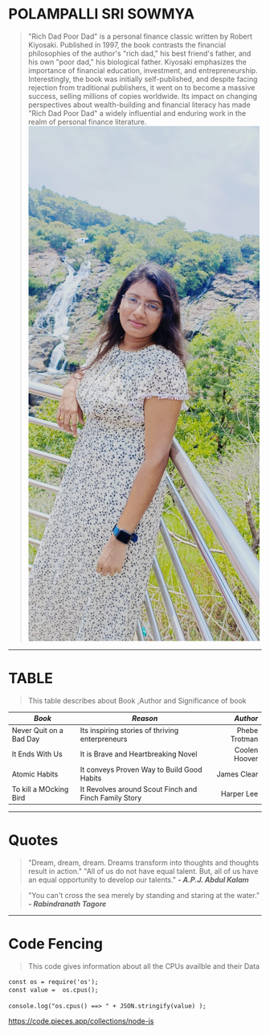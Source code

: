 # POLAMPALLI SRI SOWMYA
>"Rich Dad Poor Dad" is a personal finance classic written by Robert Kiyosaki. Published in 1997, the book contrasts the financial philosophies of the author's "rich dad," his best friend's father, and his own "poor dad," his biological father. Kiyosaki emphasizes the importance of financial education, investment, and entrepreneurship. Interestingly, the book was initially self-published, and despite facing rejection from traditional publishers, it went on to become a massive success, selling millions of copies worldwide. Its impact on changing perspectives about wealth-building and financial literacy has made "Rich Dad Poor Dad" a widely influential and enduring work in the realm of personal finance literature.
![Sowmya](IMAGE.jpeg)

***

# TABLE
>This table describes about Book ,Author and Significance of book<br>

| *Book* | *Reason* | *Author* |
| --- | --- | ---: |
| Never Quit on a Bad Day | Its inspiring stories of thriving enterpreneurs | Phebe Trotman |
| It Ends With Us | It is Brave and Heartbreaking Novel | Coolen Hoover |
| Atomic Habits| It conveys Proven Way to Build Good Habits | James Clear |
| To kill a MOcking Bird | It Revolves around Scout Finch and Finch Family Story | Harper Lee|

***
# Quotes

> "Dream, dream, dream. Dreams transform into thoughts and thoughts result in action."
> "All of us do not have equal talent. But, all of us have an equal opportunity to develop our talents."
***- A.P.J. Abdul Kalam***

> "You can't cross the sea merely by standing and staring at the water."
***- Rabindranath Tagore***

*** 
# Code Fencing

>This code gives information about all the CPUs availble and their Data

```
const os = require('os');
const value =  os.cpus();

console.log("os.cpus() ==> " + JSON.stringify(value) ); 

```
<https://code.pieces.app/collections/node-js>